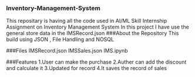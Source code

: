 ### Inventory-Management-System
This repositary is having all the code used in AI/ML Skill Internship Assignment on Inventory Management System
In this project I have use the general store data in the IMSRecord.json 
###About the Repository
This build using JSON , File Handling and NOSQL

###Files
IMSRecord.json
IMSSales.json
IMS.ipynb


###Features
1.User can make the purchase
2.Auther can add the discount and calculate it
3.Updated for record
4.It saves the record of sales

